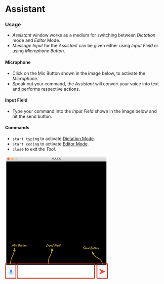 # Assistant

### Usage

- _Assistant_ window works as a medium for switching between _Dictation_ mode and _Editor_ Mode.
- _Message Input_ for the _Assistant_ can be given either using _Input Field_ or using _Microphone Button_.

#### Microphone
- Click on the Mic Button shown in the image below, to activate the _Microphone_.
- Speak out your command, the _Assistant_ will convert your voice into text and performs respective actions.

#### Input Field
- Type your command into the _Input Field_ shown in the image below and hit the send button.


#### Commands
- ``` start typing ``` to activate [Dictation Mode](Dictation.md).
- ``` start coding ``` to activate [Editor Mode](Editor.md).
- ``` close ``` to exit the _Tool_.

<img src="/images/Documentation_Images/Assistant.png" height="400">
